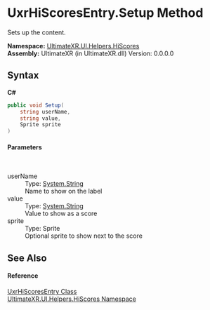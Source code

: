# UxrHiScoresEntry.Setup Method 
 

Sets up the content.

**Namespace:**&nbsp;<a href="N_UltimateXR_UI_Helpers_HiScores">UltimateXR.UI.Helpers.HiScores</a><br />**Assembly:**&nbsp;UltimateXR (in UltimateXR.dll) Version: 0.0.0.0

## Syntax

**C#**<br />
``` C#
public void Setup(
	string userName,
	string value,
	Sprite sprite
)
```


#### Parameters
&nbsp;<dl><dt>userName</dt><dd>Type: <a href="https://docs.microsoft.com/dotnet/api/system.string" target="_blank" rel="noopener noreferrer">System.String</a><br />Name to show on the label</dd><dt>value</dt><dd>Type: <a href="https://docs.microsoft.com/dotnet/api/system.string" target="_blank" rel="noopener noreferrer">System.String</a><br />Value to show as a score</dd><dt>sprite</dt><dd>Type: Sprite<br />Optional sprite to show next to the score</dd></dl>

## See Also


#### Reference
<a href="T_UltimateXR_UI_Helpers_HiScores_UxrHiScoresEntry">UxrHiScoresEntry Class</a><br /><a href="N_UltimateXR_UI_Helpers_HiScores">UltimateXR.UI.Helpers.HiScores Namespace</a><br />